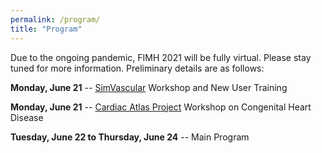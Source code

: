 ```yaml
---
permalink: /program/
title: "Program"
---
```


Due to the ongoing pandemic, FIMH 2021 will be fully virtual. Please stay tuned for more information. Preliminary details are as follows:

**Monday, June 21** -- [SimVascular](http://www.simvascular.org) Workshop and New User Training

**Monday, June 21** -- [Cardiac Atlas Project](https://www.cardiacatlas.org) Workshop on Congenital Heart Disease

**Tuesday, June 22 to Thursday, June 24** -- Main Program
